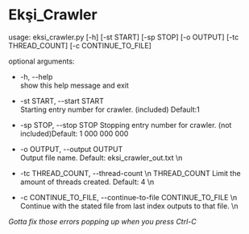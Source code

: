 # Ekşi_Crawler

usage: eksi_crawler.py [-h] [-st START] [-sp STOP] [-o OUTPUT] [-tc THREAD_COUNT] [-c CONTINUE_TO_FILE]

optional arguments:
  * -h, --help  
      show this help message and exit
      
  * -st START, --start START  
      Starting entry number for crawler. (included) Default:1 
      
  * -sp STOP, --stop STOP 
      Stopping entry number for crawler. (not included)Default: 1 000 000 000 
      
  * -o OUTPUT, --output OUTPUT  
      Output file name. Default: eksi_crawler_out.txt \n
  * -tc THREAD_COUNT, --thread-count \n
      THREAD_COUNT Limit the amount of threads created. Default: 4 \n
  * -c CONTINUE_TO_FILE, --continue-to-file CONTINUE_TO_FILE  \n
      Continue with the stated file from last index outputs to that file. \n
                        

*Gotta fix those errors popping up when you press Ctrl-C*

